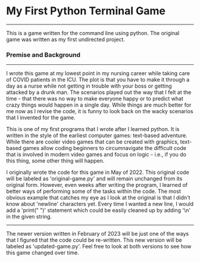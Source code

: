 # My First Python Terminal Game
---

This is a game written for the command line using python. The original game was written as my first undirected project.

### Premise and Background
---

I wrote this game at my lowest point in my nursing career while taking care of COVID patients in the ICU. The plot is that you have to make it through a day as a nurse while not getting in trouble with your boss or getting attacked by a drunk man. The scenarios played out the way that I felt at the time - that there was no way to make everyone happy or to predict what crazy things would happen in a single day. While things are much better for me now as I revise the code, it is funny to look back on the wacky scenarios that I invented for the game.

This is one of my first programs that I wrote after I learned python. It is written in the style of the earliest computer games: text-based adventure. While there are cooler video games that can be created with graphics, text-based games allow coding beginners to circumnavigate the difficult code that is involved in modern video games and focus on logic - i.e., if you do this thing, some other thing will happen.

I originally wrote the code for this game in May of 2022. This original code will be labeled as 'original-game.py' and will remain unchanged from its original form. However, even weeks after writing the program, I learned of better ways of performing some of the tasks within the code. The most obvious example that catches my eye as I look at the original is that I didn't know about 'newline' characters yet. Every time I wanted a new line, I would add a 'print(" ")' statement which could be easily cleaned up by adding '\n' in the given string.

---

The newer version written in February of 2023 will be just one of the ways that I figured that the code could be re-written. This new version will be labeled as 'updated-game.py'. Feel free to look at both versions to see how this game changed over time.